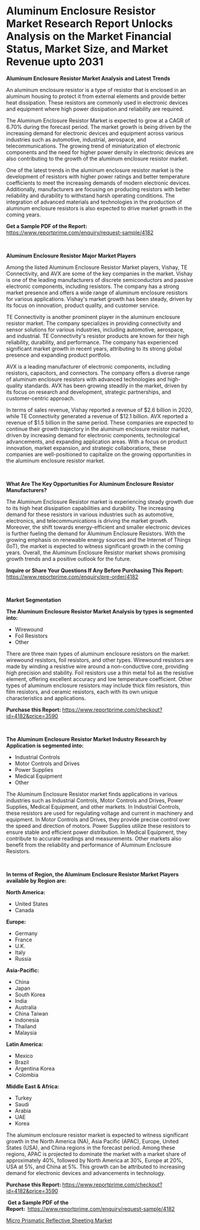 <p><h1>Aluminum Enclosure Resistor Market Research Report Unlocks Analysis on the Market Financial Status, Market Size, and Market Revenue upto 2031</h1></p><p><strong>Aluminum Enclosure Resistor Market Analysis and Latest Trends</strong></p>
<p><p>An aluminum enclosure resistor is a type of resistor that is enclosed in an aluminum housing to protect it from external elements and provide better heat dissipation. These resistors are commonly used in electronic devices and equipment where high power dissipation and reliability are required.</p><p>The Aluminum Enclosure Resistor Market is expected to grow at a CAGR of 6.70% during the forecast period. The market growth is being driven by the increasing demand for electronic devices and equipment across various industries such as automotive, industrial, aerospace, and telecommunications. The growing trend of miniaturization of electronic components and the need for higher power density in electronic devices are also contributing to the growth of the aluminum enclosure resistor market.</p><p>One of the latest trends in the aluminum enclosure resistor market is the development of resistors with higher power ratings and better temperature coefficients to meet the increasing demands of modern electronic devices. Additionally, manufacturers are focusing on producing resistors with better reliability and durability to withstand harsh operating conditions. The integration of advanced materials and technologies in the production of aluminum enclosure resistors is also expected to drive market growth in the coming years.</p></p>
<p><strong>Get a Sample PDF of the Report:&nbsp;</strong> <a href="https://www.reportprime.com/enquiry/request-sample/4182">https://www.reportprime.com/enquiry/request-sample/4182</a></p>
<p>&nbsp;</p>
<p><strong>Aluminum Enclosure Resistor Major Market Players</strong></p>
<p><p>Among the listed Aluminum Enclosure Resistor Market players, Vishay, TE Connectivity, and AVX are some of the key companies in the market. Vishay is one of the leading manufacturers of discrete semiconductors and passive electronic components, including resistors. The company has a strong market presence and offers a wide range of aluminum enclosure resistors for various applications. Vishay's market growth has been steady, driven by its focus on innovation, product quality, and customer service.</p><p>TE Connectivity is another prominent player in the aluminum enclosure resistor market. The company specializes in providing connectivity and sensor solutions for various industries, including automotive, aerospace, and industrial. TE Connectivity's resistor products are known for their high reliability, durability, and performance. The company has experienced significant market growth in recent years, attributing to its strong global presence and expanding product portfolio.</p><p>AVX is a leading manufacturer of electronic components, including resistors, capacitors, and connectors. The company offers a diverse range of aluminum enclosure resistors with advanced technologies and high-quality standards. AVX has been growing steadily in the market, driven by its focus on research and development, strategic partnerships, and customer-centric approach.</p><p>In terms of sales revenue, Vishay reported a revenue of $2.6 billion in 2020, while TE Connectivity generated a revenue of $12.1 billion. AVX reported a revenue of $1.5 billion in the same period. These companies are expected to continue their growth trajectory in the aluminum enclosure resistor market, driven by increasing demand for electronic components, technological advancements, and expanding application areas. With a focus on product innovation, market expansion, and strategic collaborations, these companies are well-positioned to capitalize on the growing opportunities in the aluminum enclosure resistor market.</p></p>
<p>&nbsp;</p>
<p><strong>What Are The Key Opportunities For Aluminum Enclosure Resistor Manufacturers?</strong></p>
<p><p>The Aluminum Enclosure Resistor market is experiencing steady growth due to its high heat dissipation capabilities and durability. The increasing demand for these resistors in various industries such as automotive, electronics, and telecommunications is driving the market growth. Moreover, the shift towards energy-efficient and smaller electronic devices is further fueling the demand for Aluminum Enclosure Resistors. With the growing emphasis on renewable energy sources and the Internet of Things (IoT), the market is expected to witness significant growth in the coming years. Overall, the Aluminum Enclosure Resistor market shows promising growth trends and a positive outlook for the future.</p></p>
<p><strong>Inquire or Share Your Questions If Any Before Purchasing This Report:</strong> <a href="https://www.reportprime.com/enquiry/pre-order/4182">https://www.reportprime.com/enquiry/pre-order/4182</a></p>
<p>&nbsp;</p>
<p><strong>Market Segmentation</strong></p>
<p><strong>The Aluminum Enclosure Resistor Market Analysis by types is segmented into:</strong></p>
<p><ul><li>Wirewound</li><li>Foil Resistors</li><li>Other</li></ul></p>
<p><p>There are three main types of aluminum enclosure resistors on the market: wirewound resistors, foil resistors, and other types. Wirewound resistors are made by winding a resistive wire around a non-conductive core, providing high precision and stability. Foil resistors use a thin metal foil as the resistive element, offering excellent accuracy and low temperature coefficient. Other types of aluminum enclosure resistors may include thick film resistors, thin film resistors, and ceramic resistors, each with its own unique characteristics and applications.</p></p>
<p><strong>Purchase this Report:&nbsp;</strong><a href="https://www.reportprime.com/checkout?id=4182&price=3590">https://www.reportprime.com/checkout?id=4182&price=3590</a></p>
<p>&nbsp;</p>
<p><strong>The Aluminum Enclosure Resistor Market Industry Research by Application is segmented into:</strong></p>
<p><ul><li>Industrial Controls</li><li>Motor Controls and Drives</li><li>Power Supplies</li><li>Medical Equipment</li><li>Other</li></ul></p>
<p><p>The Aluminum Enclosure Resistor market finds applications in various industries such as Industrial Controls, Motor Controls and Drives, Power Supplies, Medical Equipment, and other markets. In Industrial Controls, these resistors are used for regulating voltage and current in machinery and equipment. In Motor Controls and Drives, they provide precise control over the speed and direction of motors. Power Supplies utilize these resistors to ensure stable and efficient power distribution. In Medical Equipment, they contribute to accurate readings and measurements. Other markets also benefit from the reliability and performance of Aluminum Enclosure Resistors.</p></p>
<p>&nbsp;</p>
<p><strong>In terms of Region, the Aluminum Enclosure Resistor Market Players available by Region are:</strong></p>
<p>
    <p> <strong> North America: </strong>
        <ul>
            <li>United States</li>
            <li>Canada</li>
        </ul>
        </p> 
    <p> <strong> Europe: </strong>
        <ul>
            <li>Germany</li>
            <li>France</li>
            <li>U.K.</li>
            <li>Italy</li>
            <li>Russia</li>
        </ul>
        </p> 
    <p> <strong> Asia-Pacific: </strong>
        <ul>
            <li>China</li>
            <li>Japan</li>
            <li>South Korea</li>
            <li>India</li>
            <li>Australia</li>
            <li>China Taiwan</li>
            <li>Indonesia</li>
            <li>Thailand</li>
            <li>Malaysia</li>
        </ul>
        </p> 
    <p> <strong> Latin America: </strong>
        <ul>
            <li>Mexico</li>
            <li>Brazil</li>
            <li>Argentina Korea</li>
            <li>Colombia</li>
        </ul>
        </p> 
    <p> <strong> Middle East & Africa: </strong>
        <ul>
            <li>Turkey</li>
            <li>Saudi</li>
            <li>Arabia</li>
            <li>UAE</li>
            <li>Korea</li>
        </ul>
    </p>
    </p>
<p><p>The aluminum enclosure resistor market is expected to witness significant growth in the North America (NA), Asia Pacific (APAC), Europe, United States (USA), and China regions in the forecast period. Among these regions, APAC is projected to dominate the market with a market share of approximately 40%, followed by North America at 30%, Europe at 20%, USA at 5%, and China at 5%. This growth can be attributed to increasing demand for electronic devices and advancements in technology.</p></p>
<p><strong>Purchase this Report: </strong><a href="https://www.reportprime.com/checkout?id=4182&price=3590">https://www.reportprime.com/checkout?id=4182&price=3590</a></p>
<p>&nbsp;<strong>Get a Sample PDF of the Report:&nbsp;&nbsp;</strong><a href="https://www.reportprime.com/enquiry/request-sample/4182">https://www.reportprime.com/enquiry/request-sample/4182</a></p>
<p><strong></strong></p>
<p><p><a href="https://chivalrous-flock-a86.notion.site/Global-Micro-Prismatic-Reflective-Sheeting-Market-by-Types-Applications-and-Major-Players-with-Re-dde89bcfd1f0427b9047e7edc87ef851">Micro Prismatic Reflective Sheeting Market</a></p></p>